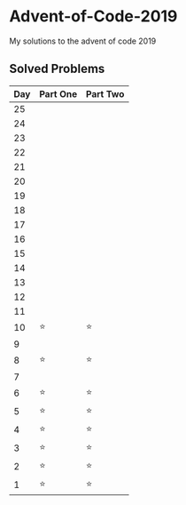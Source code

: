 # Advent-of-Code-2019
My solutions to the advent of code 2019 


## Solved Problems

|Day| Part One  | Part Two |
|---|---|---|
|25|||
|24|||
|23|||
|22|||
|21|||
|20|||
|19|||
|18|||
|17|||
|16|||
|15|||
|14|||
|13|||
|12|||
|11|||
|10|⭐|⭐|
|9|||
|8|⭐|⭐|
|7|||
|6|⭐|⭐|
|5|⭐|⭐|
|4|⭐|⭐|
|3|⭐|⭐|
|2|⭐|⭐|
|1|⭐|⭐|
